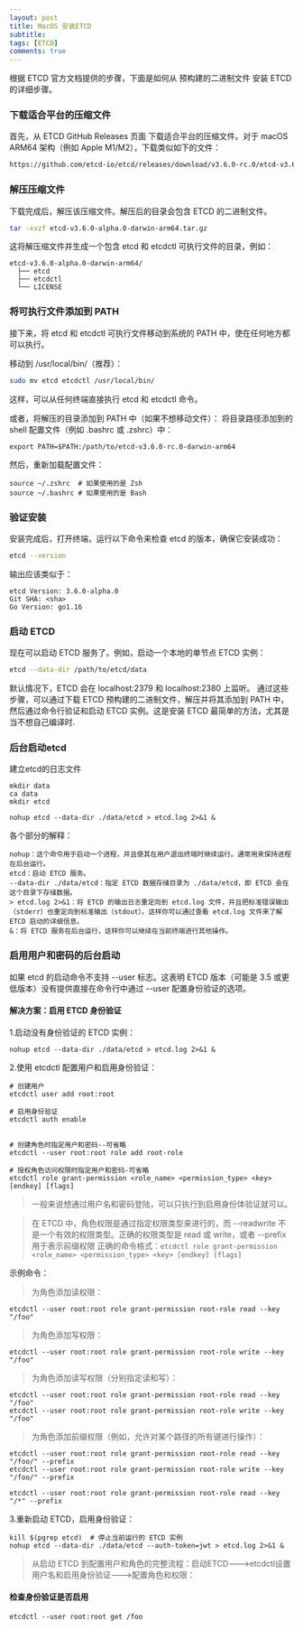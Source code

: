 ```yaml
---
layout: post
title: MacOS 安装ETCD
subtitle: 
tags: [ETCD]
comments: true
---  
```


根据 ETCD 官方文档提供的步骤，下面是如何从 预构建的二进制文件 安装 ETCD 的详细步骤。

### 下载适合平台的压缩文件

首先，从 ETCD GitHub Releases 页面 下载适合平台的压缩文件。对于 macOS ARM64 架构（例如 Apple M1/M2），下载类似如下的文件：

```bash
https://github.com/etcd-io/etcd/releases/download/v3.6.0-rc.0/etcd-v3.6.0-rc.0-darwin-arm64.zip
```

### 解压压缩文件

下载完成后，解压该压缩文件。解压后的目录会包含 ETCD 的二进制文件。

```bash
tar -xvzf etcd-v3.6.0-alpha.0-darwin-arm64.tar.gz
```
这将解压缩文件并生成一个包含 etcd 和 etcdctl 可执行文件的目录，例如：

```shell
etcd-v3.6.0-alpha.0-darwin-arm64/
  ├── etcd
  ├── etcdctl
  └── LICENSE
```

### 将可执行文件添加到 PATH

接下来，将 etcd 和 etcdctl 可执行文件移动到系统的 PATH 中，使在任何地方都可以执行。

移动到 /usr/local/bin/（推荐）：

```bash
sudo mv etcd etcdctl /usr/local/bin/
```
这样，可以从任何终端直接执行 etcd 和 etcdctl 命令。

或者，将解压的目录添加到 PATH 中（如果不想移动文件）： 将目录路径添加到的 shell 配置文件（例如 .bashrc 或 .zshrc）中：

```shell
export PATH=$PATH:/path/to/etcd-v3.6.0-rc.0-darwin-arm64
```
然后，重新加载配置文件：

```shell
source ~/.zshrc  # 如果使用的是 Zsh
source ~/.bashrc # 如果使用的是 Bash
```

### 验证安装

安装完成后，打开终端，运行以下命令来检查 etcd 的版本，确保它安装成功：

```bash
etcd --version
```
输出应该类似于：

```shell
etcd Version: 3.6.0-alpha.0
Git SHA: <sha>
Go Version: go1.16
```

### 启动 ETCD

现在可以启动 ETCD 服务了。例如，启动一个本地的单节点 ETCD 实例：

```bash
etcd --data-dir /path/to/etcd/data
```

默认情况下，ETCD 会在 localhost:2379 和 localhost:2380 上监听。
通过这些步骤，可以通过下载 ETCD 预构建的二进制文件，解压并将其添加到 PATH 中，然后通过命令行验证和启动 ETCD 实例。这是安装 ETCD 最简单的方法，尤其是当不想自己编译时.

### 后台启动etcd

建立etcd的日志文件

```shell
mkdir data
ca data 
mkdir etcd
```

```shell
nohup etcd --data-dir ./data/etcd > etcd.log 2>&1 &
```

各个部分的解释：
```text
nohup：这个命令用于启动一个进程，并且使其在用户退出终端时继续运行。通常用来保持进程在后台运行。
etcd：启动 ETCD 服务。
--data-dir ./data/etcd：指定 ETCD 数据存储目录为 ./data/etcd，即 ETCD 会在这个目录下存储数据。
> etcd.log 2>&1：将 ETCD 的输出日志重定向到 etcd.log 文件，并且把标准错误输出（stderr）也重定向到标准输出（stdout）。这样你可以通过查看 etcd.log 文件来了解 ETCD 启动的详细信息。
&：将 ETCD 服务在后台运行，这样你可以继续在当前终端进行其他操作。
```


### 启用用户和密码的后台启动

如果 etcd 的启动命令不支持 --user 标志。这表明 ETCD 版本（可能是 3.5 或更低版本）没有提供直接在命令行中通过 --user 配置身份验证的选项。

#### 解决方案：启用 ETCD 身份验证


1.启动没有身份验证的 ETCD 实例：

```shell
nohup etcd --data-dir ./data/etcd > etcd.log 2>&1 &
```

2.使用 etcdctl 配置用户和启用身份验证：

```shell
# 创建用户
etcdctl user add root:root

# 启用身份验证
etcdctl auth enable


# 创建角色时指定用户和密码--可省略
etcdctl --user root:root role add root-role

# 授权角色访问权限时指定用户和密码-可省略
etcdctl role grant-permission <role_name> <permission_type> <key> [endkey] [flags]

```

> 一般来说想通过用户名和密码登陆，可以只执行到启用身份体验证就可以。

> 在 ETCD 中，角色权限是通过指定权限类型来进行的，而 --readwrite 不是一个有效的权限类型。正确的权限类型是 read 或 write，或者 --prefix 用于表示前缀权限
> 正确的命令格式：`etcdctl role grant-permission <role_name> <permission_type> <key> [endkey] [flags]`

示例命令：

> 为角色添加读权限：

```shell
etcdctl --user root:root role grant-permission root-role read --key "/foo"
```
> 为角色添加写权限：

```shell
etcdctl --user root:root role grant-permission root-role write --key "/foo"
```

> 为角色添加读写权限（分别指定读和写）：

```shell
etcdctl --user root:root role grant-permission root-role read --key "/foo"
etcdctl --user root:root role grant-permission root-role write --key "/foo"
```

> 为角色添加前缀权限（例如，允许对某个路径的所有键进行操作）：

```shell
etcdctl --user root:root role grant-permission root-role read --key "/foo/" --prefix
etcdctl --user root:root role grant-permission root-role write --key "/foo/" --prefix
```

> 

```shell
etcdctl --user root:root role grant-permission root-role read --key "/*" --prefix
```

3.重新启动 ETCD，启用身份验证：

```shell
kill $(pgrep etcd)  # 停止当前运行的 ETCD 实例
nohup etcd --data-dir ./data/etcd --auth-token=jwt > etcd.log 2>&1 &

```


> 从启动 ETCD 到配置用户和角色的完整流程：启动ETCD--->etcdctl设置用户名和启用身份验证--->配置角色和权限：

#### 检查身份验证是否启用

```shell
etcdctl --user root:root get /foo
```

